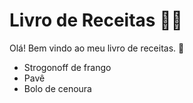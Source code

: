 # Livro de Receitas :man_cook:

Olá! Bem vindo ao meu livro de receitas. :wave:

- Strogonoff de frango
- Pavê
- Bolo de cenoura
